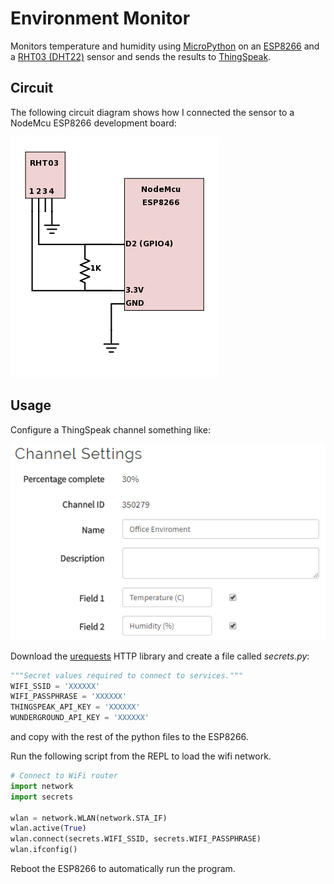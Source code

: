 # Environment Monitor

Monitors temperature and humidity using [MicroPython](http://micropython.org/)
on an [ESP8266](https://en.wikipedia.org/wiki/ESP8266) and a [RHT03 (DHT22)](https://cdn.sparkfun.com/datasheets/Sensors/Weather/RHT03.pdf)
sensor and sends the results to [ThingSpeak](https://thingspeak.com).

## Circuit

The following circuit diagram shows how I connected the sensor to a NodeMcu ESP8266 development board:

![Circuit diagram](https://github.com/chrisb2/environment/raw/master/environment-circuit.png "Circuit Diagram")

## Usage

Configure a ThingSpeak channel something like:

![ThingSpeak channel](https://github.com/chrisb2/environment/raw/master/thingspeak-channel-settings.png "ThingSpeak Channel Settings")

Download the [urequests](https://raw.githubusercontent.com/micropython/micropython-lib/master/urequests/urequests.py) HTTP library and create a file called _secrets.py_:
```python
"""Secret values required to connect to services."""
WIFI_SSID = 'XXXXXX'
WIFI_PASSPHRASE = 'XXXXXX'
THINGSPEAK_API_KEY = 'XXXXXX'
WUNDERGROUND_API_KEY = 'XXXXXX'
```
and copy with the rest of the python files to the ESP8266.

Run the following script from the REPL to load the wifi network.
```python
# Connect to WiFi router
import network
import secrets

wlan = network.WLAN(network.STA_IF)
wlan.active(True)
wlan.connect(secrets.WIFI_SSID, secrets.WIFI_PASSPHRASE)
wlan.ifconfig()
```
Reboot the ESP8266 to automatically run the program.
